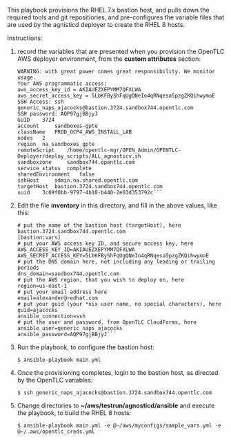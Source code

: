 This playbook provisions the RHEL 7.x bastion host, and pulls down the required tools and git repositiories, and pre-configures the variable files that are used by the agnisticd deployer to create the RHEL 8 hosts.

Instructions:
1. record the variables that are presented when you provision the OpenTLC AWS deployer environment, from the **custom attributes** section:
    
    ```Top level domain: .sandbox744.opentlc.com
    WARNING: with great power comes great responsibility. We monitor usage.
    Your AWS programmatic access:
    aws_access_key_id = AKIAUEZXEPYMM7QFXLWA
    aws_secret_access_key = 5LbKFByShFqUgQNeIo4qRNqesa5pzgZKQihwymoE
    SSH Access: ssh generic_naps_ajacocks@bastion.3724.sandbox744.opentlc.com
    SSH password: AQP97gjBBjyJ
    GUID 	3724
    account 	sandboxes-gpte
    className 	PROD_OCP4_AWS_INSTALL_LAB
    nodes 	2
    region 	na_sandboxes_gpte
    remoteScript 	/home/opentlc-mgr/OPEN_Admin/OPENTLC-Deployer/deploy_scripts/ALL_agnosticv.sh
    sandboxzone 	sandbox744.opentlc.com
    service_status 	complete
    sharedEnvironment 	false
    sshHost 	admin.na.shared.opentlc.com
    targetHost 	bastion.3724.sandbox744.opentlc.com
    uuid 	3c09f0bb-9797-4b18-b440-2e03d353792c``` 

2. Edit the file **inventory** in this directory, and fill in the above values, like this:
   
    ```[bastion]
    # put the name of the bastion host (targetHost), here
    bastion.3724.sandbox744.opentlc.com
    [bastion:vars]
    # put your AWS access key ID, and secure access key, here
    AWS_ACCESS_KEY_ID=AKIAUEZXEPYMM7QFXLWA
    AWS_SECRET_ACCESS_KEY=5LbKFByShFqUgQNeIo4qRNqesa5pzgZKQihwymoE 
    # put the DNS domain here, not including any leading or trailing periods
    dns_domain=sandbox744.opentlc.com
    # put the AWS region, that you wish to deploy on, here
    region=us-east-1
    # put your email address here
    email=alexander@redhat.com
    # put your guid (your *nix user name, no special characters), here
    guid=ajacocks
    ansible_connection=ssh
    # put the user and password, from OpenTLC CloudForms, here
    ansible_user=generic_naps_ajacocks
    ansible_password=AQP97gjBBjyJ```

3. Run the playbook, to configure the bastion host:
   
    ```$ ansible-playbook main.yml```

4. Once the provisioning completes, login to the bastion host, as directed by the OpenTLC variables:
   
    ```$ ssh generic_naps_ajacocks@bastion.3724.sandbox744.opentlc.com```

5. Change directories to **~/aws/testrun/agnosticd/ansible** and execute the playbook, to build the RHEL 8 hosts:
   
    ```$ ansible-playbook main.yml -e @~/aws/myconfigs/sample_vars.yml -e @~/.aws/opentlc_creds.yml```

